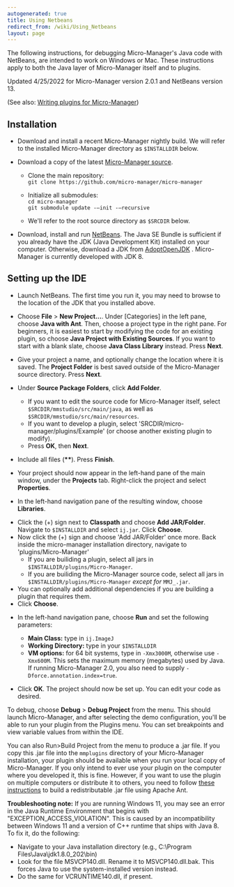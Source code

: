 ```yaml
---
autogenerated: true
title: Using Netbeans
redirect_from: /wiki/Using_Netbeans
layout: page
---
```


The following instructions, for debugging Micro-Manager's Java code with
NetBeans, are intended to work on Windows or Mac. These instructions apply
to both the Java layer of Micro-Manager itself and to plugins. 

Updated 4/25/2022 for Micro-Manager version 2.0.1 and NetBeans version 13.

(See also: [Writing plugins for
Micro-Manager](Writing_plugins_for_Micro-Manager))

## Installation

-  Download and install a recent Micro-Manager nightly build. We will
    refer to the installed Micro-Manager directory as `$INSTALLDIR`
    below.
    
-  Download a copy of the latest [Micro-Manager
    source](http://micro-manager.org/wiki/Micro-Manager_Source_Code).
    * Clone the main repository:  
    `git clone https://github.com/micro-manager/micro-manager`
    * Initialize all submodules:  
    `cd micro-manager`  
    `git submodule update -–init -–recursive`
    
    * We'll refer to the root source directory as `$SRCDIR` below.
    
-  Download, install and run [NetBeans](http://netbeans.org). The Java
    SE Bundle is sufficient if you already have the JDK (Java
    Development Kit) installed on your computer. Otherwise, download a
    JDK from [AdoptOpenJDK](https://adoptopenjdk.net/) . Micro-Manager
    is currently developed with JDK 8.
    
## Setting up the IDE
    
-  Launch NetBeans. The first time you run it, you may need to browse to the location of the JDK that you installed above. 

-  Choose **File** &gt; **New Project...**. Under \[Categories\] in the left pane, choose 
    **Java with Ant**. Then, choose a project type in the right pane. For beginners, it is easiest to start by modifying the code for an existing plugin, so choose **Java Project with Existing Sources**. If you want to start with a blank slate, choose **Java Class Library** instead. Press **Next**.
    
-   Give your project a name, and optionally change the location where it is saved. The **Project Folder** is best saved
    outside of the Micro-Manager source directory. Press **Next**.
    
-   Under **Source Package Folders**, click **Add Folder**. 
    * If you want to edit the source code for Micro-Manager itself, select `$SRCDIR/mmstudio/src/main/java`, as well as
    `$SRCDIR/mmstudio/src/main/resources`. 
    * If you want to develop a plugin, select 'SRCDIR/micro-manager/plugins/Example' (or choose another existing plugin to modify). 
    * Press **OK**, then **Next**.

-   Include all files (**\*\***). Press **Finish**.

-   Your project should now appear in the left-hand pane of the main window, under the **Projects** tab. 
    Right-click the project and select **Properties**.

-   In the left-hand navigation pane of the resulting window, choose **Libraries**. 
   * Click the (+) sign next to **Classpath** and choose **Add JAR/Folder**. Navigate to `$INSTALLDIR` and select `ij.jar`. Click **Choose**. 
   * Now click the (+) sign and choose 'Add JAR/Folder' once more. Back inside the micro-manager installation directory, navigate to 'plugins/Micro-Manager'
        - If you are builiding a plugin, select all jars in `$INSTALLDIR/plugins/Micro-Manager`. 
        - If you are builiding the Micro-Manager source code, select all jars in `$INSTALLDIR/plugins/Micro-Manager` *except for* `MMJ_.jar`.
   * You can optionally add additional dependencies if you are building a plugin that requires them. 
   * Click **Choose**. 
  
-   In the left-hand navigation pane, choose **Run** and set the following parameters:
     * **Main Class:** type in `ij.ImageJ`
     * **Working Directory:** type in your `$INSTALLDIR`
     * **VM options:** for 64 bit systems, type in `-Xmx3000M`, otherwise
use `-Xmx600M`. This sets the maximum memory (megabytes) used by Java.  
If running Micro-Manager 2.0, you also need to supply `-Dforce.annotation.index=true`.

-   Click **OK**. The project should now be set up. You can edit your code as desired. 

To debug, choose **Debug** &gt; **Debug Project** from the menu. This should launch Micro-Manager, and after selecting the demo configuration, you'll be able to run your plugin from the Plugins menu. You can set breakpoints and view variable values from within the IDE. 

You can also Run>Build Project from the menu to produce a .jar file.  If you copy this .jar file into the `mmplugins` directory of your Micro-Manager installation, your plugin should be available when you run your local copy of Micro-Manager. If you only intend to ever use your plugin on the computer where you developed it, this is fine. However, if you want to use the plugin on multiple computers or distribute it to others, you need to follow [these instructions](Writing_plugins_for_Micro-Manager) to build a redistributable .jar file using Apache Ant. 

**Troubleshooting note:** If you are running Windows 11, you may see an error in the Java Runtime Environment that begins with "EXCEPTION_ACCESS_VIOLATION". This is caused by an incompatibility between Windows 11 and a version of C++ runtime that ships with Java 8.  To fix it, do the following: 
-   Navigate to your Java installation directory (e.g., C:\Program Files\Java\jdk1.8.0_202\bin)
-   Look for the file MSVCP140.dll. Rename it to  MSVCP140.dll.bak.  This forces Java to use the system-installed version instead.
-   Do the same for VCRUNTIME140.dll, if present. 
